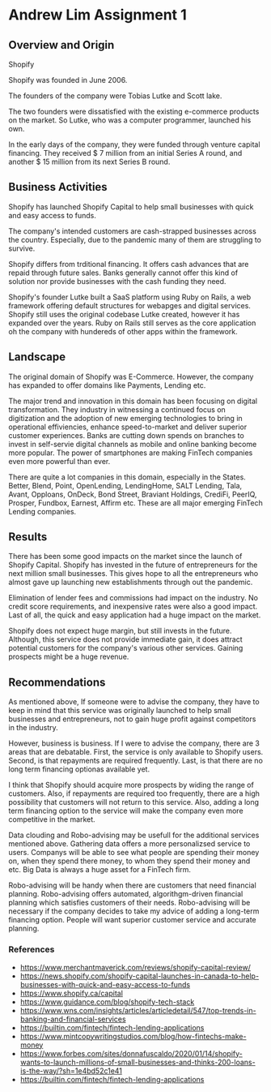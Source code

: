 # Andrew Lim Assignment 1

## Overview and Origin

Shopify

Shopify was founded in June 2006.

The founders of the company were Tobias Lutke and Scott lake.

The two founders were dissatisfied with the existing e-commerce products on the market. So Lutke, who was a computer programmer, launched his own.

In the early days of the company, they were funded through venture capital financing. They received $ 7 million from an initial Series A round, and another $ 15 million from its next Series B round.

## Business Activities

Shopify has launched Shopify Capital to help small businesses with quick and easy access to funds.

The company's intended customers are cash-strapped businesses across the country. Especially, due to the pandemic many of them are struggling to survive. 

Shopify differs from trditional financing. It offers cash advances that are repaid through future sales. Banks generally cannot offer this kind of solution nor provide businesses with the cash funding they need. 

Shopify's founder Lutke built a SaaS platform using Ruby on Rails, a web framework offering default structures for webapges and digital services. Shopify still uses the original codebase Lutke created, however it has expanded over the years. Ruby on Rails still serves as the core application oh the company with hundereds of other apps within the framework.

## Landscape

The original domain of Shopify was E-Commerce. However, the company has expanded to offer domains like Payments, Lending etc.

The major trend and innovation in this domain has been focusing on digital transformation. They industry in witnessing a continued focus on digitization and the adoption of new emerging technologies to bring in operational effiviencies, enhance speed-to-market and deliver superior customer experiences. Banks are cutting down spends on branches to invest in self-servie digital channels as mobile and online banking become more popular. The power of smartphones are making FinTech companies even more powerful than ever.

There are quite a lot companies in this domain, especially in the States. Better, Blend, Point, OpenLending, LendingHome, SALT Lending, Tala, Avant, Opploans, OnDeck, Bond Street, Braviant Holdings, CrediFi, PeerIQ, Prosper, Fundbox, Earnest, Affirm etc. These are all major emerging FinTech Lending companies.

## Results

There has been some good impacts on the market since the launch of Shopify Capital. Shopify has invested in the future of entrepreneurs for the next million small businesses. This gives hope to all the entrepreneurs who almost gave up launching new establishments through out the pandemic. 

Elimination of lender fees and commissions had impact on the industry. No credit score requirements, and inexpensive rates were also a good impact. Last of all, the quick and easy application had a huge impact on the market.

Shopify does not expect huge margin, but still invests in the future. Although, this service does not provide immediate gain, it does attract potential customers for the company's various other services. Gaining prospects might be a huge revenue. 

## Recommendations

As mentioned above, If someone were to advise the company, they have to keep in mind that this service was originally launched to help small businesses and entrepreneurs, not to gain huge profit against competitors in the industry. 
 
However, business is business. If I were to advise the company, there are 3 areas that are debatable. First, the service is only available to Shopify users. Second, is that repayments are required frequently. Last, is that there are no long term financing optionas available yet. 

I think that Shopify should acquire more prospects by widing the range of customers. Also, if repayments are required too frequently, there are a high possibility that customers will not return to this service. Also, adding a long term financing option to the service will make the company even more competitive in the market.

Data clouding and Robo-advising may be usefull for the additional services mentioned above. Gathering data offers a more personalizsed service to users. Companys will be able to see what people are spending their money on, when they spend there money, to whom they spend their money and etc. Big Data is always a huge asset for a FinTech firm. 

Robo-advising will be handy when there are customers that need financial planning. Robo-advising offers automated, algorithgm-driven financial planning which satisfies customers of their needs. Robo-advising will be necessary if the company decides to take my advice of adding a long-term financing option. People will want superior customer service and accurate planning.

### References

* https://www.merchantmaverick.com/reviews/shopify-capital-review/
* https://news.shopify.com/shopify-capital-launches-in-canada-to-help-businesses-with-quick-and-easy-access-to-funds
* https://www.shopify.ca/capital
* https://www.guidance.com/blog/shopify-tech-stack
* https://www.wns.com/insights/articles/articledetail/547/top-trends-in-banking-and-financial-services
* https://builtin.com/fintech/fintech-lending-applications
* https://www.mintcopywritingstudios.com/blog/how-fintechs-make-money
* https://www.forbes.com/sites/donnafuscaldo/2020/01/14/shopify-wants-to-launch-millions-of-small-businesses-and-thinks-200-loans-is-the-way/?sh=1e4bd52c1e41
* https://builtin.com/fintech/fintech-lending-applications